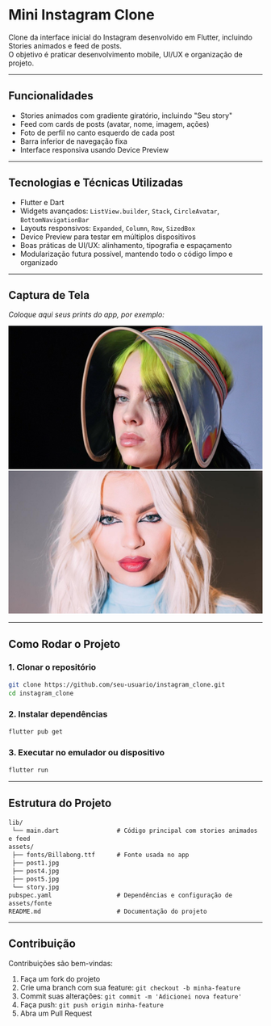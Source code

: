 # Mini Instagram Clone

Clone da interface inicial do Instagram desenvolvido em Flutter, incluindo Stories animados e feed de posts.  
O objetivo é praticar desenvolvimento mobile, UI/UX e organização de projeto.

---

## Funcionalidades
- Stories animados com gradiente giratório, incluindo "Seu story"
- Feed com cards de posts (avatar, nome, imagem, ações)
- Foto de perfil no canto esquerdo de cada post
- Barra inferior de navegação fixa
- Interface responsiva usando Device Preview

---

## Tecnologias e Técnicas Utilizadas
- Flutter e Dart
- Widgets avançados: `ListView.builder`, `Stack`, `CircleAvatar`, `BottomNavigationBar`
- Layouts responsivos: `Expanded`, `Column`, `Row`, `SizedBox`
- Device Preview para testar em múltiplos dispositivos
- Boas práticas de UI/UX: alinhamento, tipografia e espaçamento
- Modularização futura possível, mantendo todo o código limpo e organizado

---

## Captura de Tela

*Coloque aqui seus prints do app, por exemplo:*

![Feed](assets/post1.jpg)
![Stories](assets/story.jpg)

---

## Como Rodar o Projeto

### 1. Clonar o repositório
```bash
git clone https://github.com/seu-usuario/instagram_clone.git
cd instagram_clone
````

### 2. Instalar dependências

```bash
flutter pub get
```

### 3. Executar no emulador ou dispositivo

```bash
flutter run
```

---

## Estrutura do Projeto

```
lib/
 └── main.dart                # Código principal com stories animados e feed
assets/
 ├── fonts/Billabong.ttf      # Fonte usada no app
 ├── post1.jpg
 ├── post4.jpg
 ├── post5.jpg
 └── story.jpg
pubspec.yaml                  # Dependências e configuração de assets/fonte
README.md                     # Documentação do projeto
```

---

## Contribuição

Contribuições são bem-vindas:

1. Faça um fork do projeto
2. Crie uma branch com sua feature: `git checkout -b minha-feature`
3. Commit suas alterações: `git commit -m 'Adicionei nova feature'`
4. Faça push: `git push origin minha-feature`
5. Abra um Pull Request
